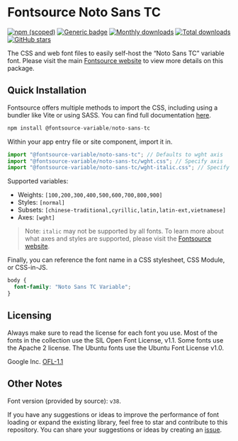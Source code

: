 # Fontsource Noto Sans TC

[![npm (scoped)](https://img.shields.io/npm/v/@fontsource-variable/noto-sans-tc?color=brightgreen)](https://www.npmjs.com/package/@fontsource-variable/noto-sans-tc) [![Generic badge](https://img.shields.io/badge/fontsource-passing-brightgreen)](https://github.com/fontsource/fontsource) [![Monthly downloads](https://badgen.net/npm/dm/@fontsource-variable/noto-sans-tc)](https://github.com/fontsource/fontsource) [![Total downloads](https://badgen.net/npm/dt/@fontsource-variable/noto-sans-tc)](https://github.com/fontsource/fontsource) [![GitHub stars](https://img.shields.io/github/stars/fontsource/fontsource.svg?style=social&label=Star)](https://github.com/fontsource/fontsource/stargazers)

The CSS and web font files to easily self-host the “Noto Sans TC” variable font. Please visit the main [Fontsource website](https://fontsource.org/fonts/noto-sans-tc) to view more details on this package.

## Quick Installation

Fontsource offers multiple methods to import the CSS, including using a bundler like Vite or using SASS. You can find full documentation [here](https://fontsource.org/docs/getting-started/introduction).

```javascript
npm install @fontsource-variable/noto-sans-tc
```

Within your app entry file or site component, import it in.

```javascript
import "@fontsource-variable/noto-sans-tc"; // Defaults to wght axis
import "@fontsource-variable/noto-sans-tc/wght.css"; // Specify axis
import "@fontsource-variable/noto-sans-tc/wght-italic.css"; // Specify axis and style
```

Supported variables:
- Weights: `[100,200,300,400,500,600,700,800,900]`
- Styles: `[normal]`
- Subsets: `[chinese-traditional,cyrillic,latin,latin-ext,vietnamese]`
- Axes: `[wght]`

> Note: `italic` may not be supported by all fonts. To learn more about what axes and styles are supported, please visit the [Fontsource website](https://fontsource.org/fonts/noto-sans-tc).

Finally, you can reference the font name in a CSS stylesheet, CSS Module, or CSS-in-JS.

```css
body {
  font-family: "Noto Sans TC Variable";
}
```

## Licensing
Always make sure to read the license for each font you use. Most of the fonts in the collection use the SIL Open Font License, v1.1. Some fonts use the Apache 2 license. The Ubuntu fonts use the Ubuntu Font License v1.0.

Google Inc.
[OFL-1.1](http://scripts.sil.org/OFL)

## Other Notes
Font version (provided by source): `v38`.

If you have any suggestions or ideas to improve the performance of font loading or expand the existing library, feel free to star and contribute to this repository. You can share your suggestions or ideas by creating an [issue](https://github.com/fontsource/fontsource/issues).